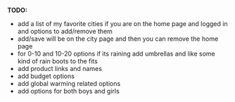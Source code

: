 **TODO:**

-   add a list of my favorite cities if you are on the home page and logged in and options to add/remove them
-   add/save will be on the city page and then you can remove the home page
-   for 0-10 and 10-20 options if its raining add umbrellas and like some kind of rain boots to the fits
-   add product links and names
-   add budget options
-   add global warming related options
-   add options for both boys and girls
